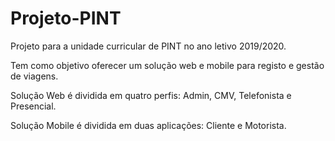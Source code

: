 # Projeto-PINT

Projeto para a unidade curricular de PINT no ano letivo 2019/2020.

Tem como objetivo oferecer um solução web e mobile para registo e gestão de viagens.

Solução Web é dividida em quatro perfis: Admin, CMV, Telefonista e Presencial.

Solução Mobile é dividida em duas aplicações: Cliente e Motorista.
